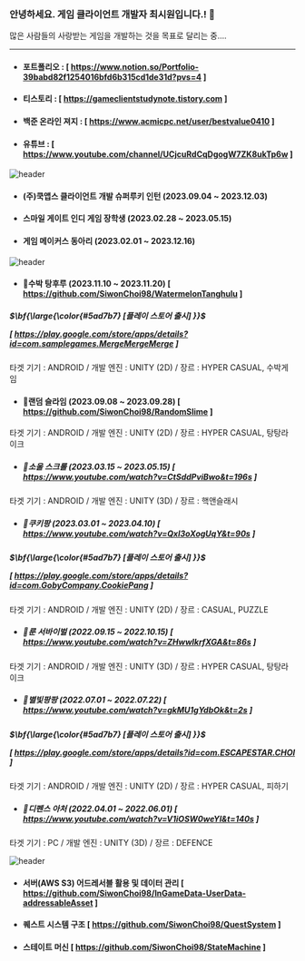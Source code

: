 ### 안녕하세요. 게임 클라이언트 개발자 최시원입니다.! 👋
많은 사람들의 사랑받는 게임을 개발하는 것을 목표로 달리는 중....


------------------------
- #### 포트폴리오 : [ https://www.notion.so/Portfolio-39babd82f1254016bfd6b315cd1de31d?pvs=4 ] 

- #### 티스토리 : [ https://gameclientstudynote.tistory.com ] 

- #### 백준 온라인 져지 : [ https://www.acmicpc.net/user/bestvalue0410 ]

- #### 유튜브 : [ https://www.youtube.com/channel/UCjcuRdCqDgogW7ZK8ukTp6w ]
<!--
**SiwonChoi98/SiwonChoi98** is a ✨ _special_ ✨ repository because its `README.md` (this file) appears on your GitHub profile.

Here are some ideas to get you started:

- 🔭 I’m currently working on ...
- 🌱 I’m currently learning ...
- 👯 I’m looking to collaborate on ...
- 🤔 I’m looking for help with ...
- 💬 Ask me about ...
- 📫 How to reach me: ...
- 😄 Pronouns: ...
- ⚡ Fun fact: ...
--> 


![header](https://capsule-render.vercel.app/api?type=cylinder&color=101010&height=50&section=header&text=😄활동내역&fontColor=ffffff&fontSize=30&animation=fadeIn&fontAlignY=55)

- #### (주)쿡앱스 클라이언트 개발 슈퍼루키 인턴 (2023.09.04 ~ 2023.12.03)
- #### 스마일 게이트 인디 게임 장학생 (2023.02.28 ~ 2023.05.15)
- #### 게임 메이커스 동아리 (2023.02.01 ~ 2023.12.16)

![header](https://capsule-render.vercel.app/api?type=cylinder&color=101010&height=50&section=header&text=⚡프로젝트&fontColor=ffffff&fontSize=30&animation=fadeIn&fontAlignY=55)

- #### 🌱수박 탕후루 (2023.11.10 ~ 2023.11.20) [ https://github.com/SiwonChoi98/WatermelonTanghulu ]
##### <p>$\bf{\large{\color{#5ad7b7} [플레이 스토어 출시] }}$</p> [ https://play.google.com/store/apps/details?id=com.samplegames.MergeMergeMerge ]
타겟 기기 : ANDROID / 개발 엔진 : UNITY (2D) / 장르 : HYPER CASUAL, 수박게임

- #### 🌱랜덤 슬라임 (2023.09.08 ~ 2023.09.28) [ https://github.com/SiwonChoi98/RandomSlime ]
타겟 기기 : ANDROID / 개발 엔진 : UNITY (2D) / 장르 : HYPER CASUAL, 탕탕라이크

- ##### 🌱소울 스크롤 (2023.03.15 ~ 2023.05.15) [ https://www.youtube.com/watch?v=CtSddPviBwo&t=196s ] 
타겟 기기 : ANDROID / 개발 엔진 : UNITY (3D) / 장르 : 핵앤슬래시 

- ##### 🌱쿠키팡 (2023.03.01 ~ 2023.04.10) [ https://www.youtube.com/watch?v=Qxl3oXogUqY&t=90s ]
##### <p>$\bf{\large{\color{#5ad7b7} [플레이 스토어 출시] }}$</p>  [ https://play.google.com/store/apps/details?id=com.GobyCompany.CookiePang ]
타겟 기기 : ANDROID / 개발 엔진 : UNITY (2D) / 장르 : CASUAL, PUZZLE

- ##### 🌱룬 서바이벌 (2022.09.15 ~ 2022.10.15) [ https://www.youtube.com/watch?v=ZHwwIkrfXGA&t=86s ]
타겟 기기 : ANDROID / 개발 엔진 : UNITY (3D) / 장르 : HYPER CASUAL, 탕탕라이크

- ##### 🌱별빛팡팡 (2022.07.01 ~ 2022.07.22) [ https://www.youtube.com/watch?v=gkMU1gYdbOk&t=2s ]
##### <p>$\bf{\large{\color{#5ad7b7} [플레이 스토어 출시] }}$</p> [ https://play.google.com/store/apps/details?id=com.ESCAPESTAR.CHOI ] 
타겟 기기 : ANDROID / 개발 엔진 : UNITY (2D) / 장르 : HYPER CASUAL, 피하기

- ##### 🌱디펜스 아처 (2022.04.01 ~ 2022.06.01) [ https://www.youtube.com/watch?v=V1iOSW0weYI&t=140s ]
타겟 기기 : PC / 개발 엔진 : UNITY (3D) / 장르 : DEFENCE

 ![header](https://capsule-render.vercel.app/api?type=cylinder&color=101010&height=50&section=header&text=🌱공부&fontColor=ffffff&fontSize=30&animation=fadeIn&fontAlignY=55)

- #### 서버(AWS S3) 어드레서블 활용 및 데이터 관리 [ https://github.com/SiwonChoi98/InGameData-UserData-addressableAsset ]

- #### 퀘스트 시스템 구조 [ https://github.com/SiwonChoi98/QuestSystem ]

- #### 스테이트 머신 [ https://github.com/SiwonChoi98/StateMachine ]

